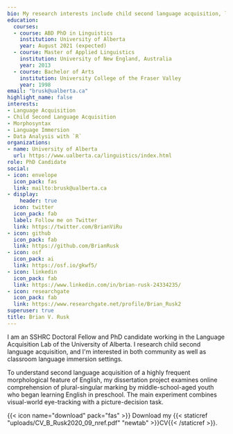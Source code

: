 ```yaml
---
bio: My research interests include child second language acquisition, language immersion, and acquisition of morphosyntax.
education:
  courses:
  - course: ABD PhD in Linguistics
    institution: University of Alberta
    year: August 2021 (expected)
  - course: Master of Applied Linguistics
    institution: University of New England, Australia
    year: 2013
  - course: Bachelor of Arts
    institution: University College of the Fraser Valley
    year: 1998
email: "brusk@ualberta.ca"
highlight_name: false
interests:
- Language Acquisition
- Child Second Language Acquisition
- Morphosyntax
- Language Immersion
- Data Analysis with `R`
organizations:
- name: University of Alberta
  url: https://www.ualberta.ca/linguistics/index.html
role: PhD Candidate
social:
- icon: envelope
  icon_pack: fas
  link: mailto:brusk@ualberta.ca
- display:
    header: true
  icon: twitter
  icon_pack: fab
  label: Follow me on Twitter
  link: https://twitter.com/BrianViRu
- icon: github
  icon_pack: fab
  link: https://github.com/BrianRusk
- icon: osf
  icon_pack: ai
  link: https://osf.io/gkwf5/
- icon: linkedin
  icon_pack: fab
  link: https://www.linkedin.com/in/brian-rusk-24334235/
- icon: researchgate
  icon_pack: fab
  link: https://www.researchgate.net/profile/Brian_Rusk2
superuser: true
title: Brian V. Rusk
---
```


I am an SSHRC Doctoral Fellow and PhD candidate working in the Language Acquisition Lab of the University of Alberta. I research child second language acquisition, and I'm interested in both community as well as classroom language immersion settings.

To understand second language acquisition of a highly frequent morphological feature of English, my dissertation project examines online comprehension of plural-singular marking by middle-school-aged youth who began learning English in preschool. The main experiment combines visual-world eye-tracking with a picture-decision task.

{{< icon name="download" pack="fas" >}} Download my {{< staticref "uploads/CV_B_Rusk2020_09_nref.pdf" "newtab" >}}CV{{< /staticref >}}.
